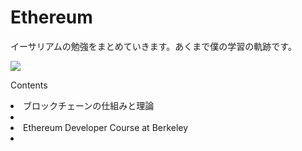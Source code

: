 # Ethereum
<p>イーサリアムの勉強をまとめていきます。あくまで僕の学習の軌跡です。</p>
<img src="https://i0.wp.com/atraura.com/wp-content/uploads/2016/08/Ethereum.jpg">
<p>Contents</p>
<li>ブロックチェーンの仕組みと理論<li>
<li>Ethereum Developer Course at Berkeley<li>


